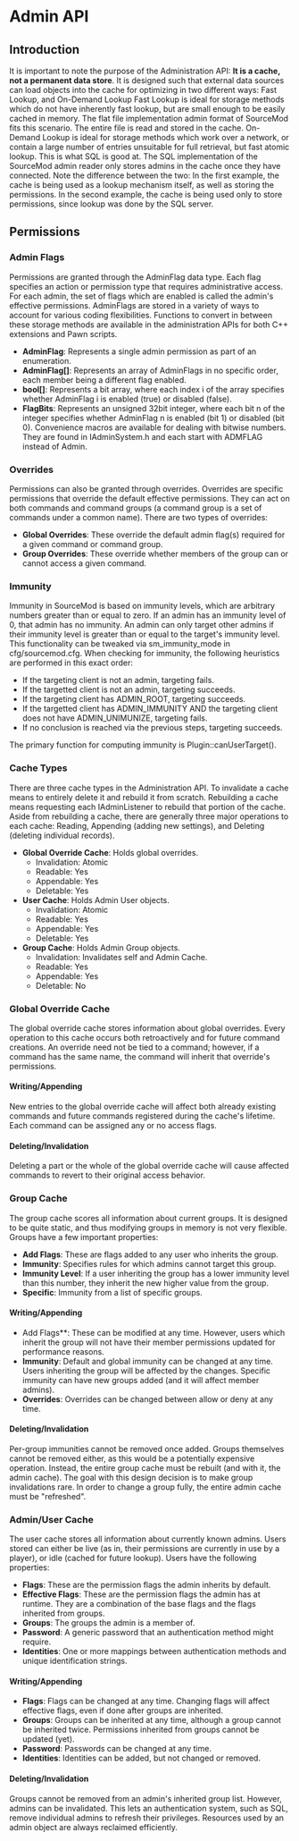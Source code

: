 # Admin API

## Introduction
It is important to note the purpose of the Administration API: **It is a cache, not a permanent data store**. It is designed such that external data sources can load objects into the cache for optimizing in two different ways: Fast Lookup, and On-Demand Lookup
Fast Lookup is ideal for storage methods which do not have inherently fast lookup, but are small enough to be easily cached in memory. The flat file implementation admin format of SourceMod fits this scenario. The entire file is read and stored in the cache.
On-Demand Lookup is ideal for storage methods which work over a network, or contain a large number of entries unsuitable for full retrieval, but fast atomic lookup. This is what SQL is good at. The SQL implementation of the SourceMod admin reader only stores admins in the cache once they have connected.
Note the difference between the two: In the first example, the cache is being used as a lookup mechanism itself, as well as storing the permissions. In the second example, the cache is being used only to store permissions, since lookup was done by the SQL server.

## Permissions
### Admin Flags
Permissions are granted through the AdminFlag data type. Each flag specifies an action or permission type that requires administrative access. For each admin, the set of flags which are enabled is called the admin's effective permissions.
AdminFlags are stored in a variety of ways to account for various coding flexibilities. Functions to convert in between these storage methods are available in the administration APIs for both C++ extensions and Pawn scripts.

* **AdminFlag**: Represents a single admin permission as part of an enumeration.
* **AdminFlag\[\]**: Represents an array of AdminFlags in no specific order, each member being a different flag enabled.
* **bool[]**: Represents a bit array, where each index i of the array specifies whether AdminFlag i is enabled (true) or disabled (false).
* **FlagBits**: Represents an unsigned 32bit integer, where each bit n of the integer specifies whether AdminFlag n is enabled (bit 1) or disabled (bit 0). Convenience macros are available for dealing with bitwise numbers. They are found in IAdminSystem.h and each start with ADMFLAG instead of Admin.

### Overrides
Permissions can also be granted through overrides. Overrides are specific permissions that override the default effective permissions. They can act on both commands and command groups (a command group is a set of commands under a common name). There are two types of overrides:

* **Global Overrides**: These override the default admin flag(s) required for a given command or command group.
* **Group Overrides**: These override whether members of the group can or cannot access a given command.

### Immunity
Immunity in SourceMod is based on immunity levels, which are arbitrary numbers greater than or equal to zero. If an admin has an immunity level of 0, that admin has no immunity. An admin can only target other admins if their immunity level is greater than or equal to the target's immunity level. This functionality can be tweaked via sm_immunity_mode in cfg/sourcemod.cfg.
When checking for immunity, the following heuristics are performed in this exact order:

* If the targeting client is not an admin, targeting fails.
* If the targetted client is not an admin, targeting succeeds.
* If the targeting client has ADMIN_ROOT, targeting succeeds.
* If the targetted client has ADMIN_IMMUNITY AND the targeting client does not have ADMIN_UNIMUNIZE, targeting fails.
* If no conclusion is reached via the previous steps, targeting succeeds.

The primary function for computing immunity is Plugin::canUserTarget().

### Cache Types
There are three cache types in the Administration API. To invalidate a cache means to entirely delete it and rebuild it from scratch. Rebuilding a cache means requesting each IAdminListener to rebuild that portion of the cache. Aside from rebuilding a cache, there are generally three major operations to each cache: Reading, Appending (adding new settings), and Deleting (deleting individual records).

* **Global Override Cache**: Holds global overrides.
	* Invalidation: Atomic
	* Readable: Yes
	* Appendable: Yes
	* Deletable: Yes
* **User Cache**: Holds Admin User objects.
	* Invalidation: Atomic
	* Readable: Yes
	* Appendable: Yes
	* Deletable: Yes
* **Group Cache**: Holds Admin Group objects.
	* Invalidation: Invalidates self and Admin Cache.
	* Readable: Yes
	* Appendable: Yes
	* Deletable: No

### Global Override Cache
The global override cache stores information about global overrides. Every operation to this cache occurs both retroactively and for future command creations. An override need not be tied to a command; however, if a command has the same name, the command will inherit that override's permissions.
#### Writing/Appending
New entries to the global override cache will affect both already existing commands and future commands registered during the cache's lifetime.
Each command can be assigned any or no access flags.
#### Deleting/Invalidation
Deleting a part or the whole of the global override cache will cause affected commands to revert to their original access behavior.
### Group Cache
The group cache scores all information about current groups. It is designed to be quite static, and thus modifying groups in memory is not very flexible.
Groups have a few important properties:

* **Add Flags**: These are flags added to any user who inherits the group.
* **Immunity**: Specifies rules for which admins cannot target this group.
* **Immunity Level**: If a user inheriting the group has a lower immunity level than this number, they inherit the new higher value from the group.
* **Specific**: Immunity from a list of specific groups.

#### Writing/Appending
* Add Flags**: These can be modified at any time. However, users which inherit the group will not have their member permissions updated for performance reasons.
* **Immunity**: Default and global immunity can be changed at any time. Users inheriting the group will be affected by the changes. Specific immunity can have new groups added (and it will affect member admins).
* **Overrides**: Overrides can be changed between allow or deny at any time.

#### Deleting/Invalidation
Per-group immunities cannot be removed once added. Groups themselves cannot be removed either, as this would be a potentially expensive operation. Instead, the entire group cache must be rebuilt (and with it, the admin cache). The goal with this design decision is to make group invalidations rare. In order to change a group fully, the entire admin cache must be "refreshed".

### Admin/User Cache
The user cache stores all information about currently known admins. Users stored can either be live (as in, their permissions are currently in use by a player), or idle (cached for future lookup).
Users have the following properties:

* **Flags**: These are the permission flags the admin inherits by default.
* **Effective Flags**: These are the permission flags the admin has at runtime. They are a combination of the base flags and the flags inherited from groups.
* **Groups**: The groups the admin is a member of.
* **Password**: A generic password that an authentication method might require.
* **Identities**: One or more mappings between authentication methods and unique identification strings.

#### Writing/Appending
* **Flags**: Flags can be changed at any time. Changing flags will affect effective flags, even if done after groups are inherited.
* **Groups**: Groups can be inherited at any time, although a group cannot be inherited twice. Permissions inherited from groups cannot be updated (yet).
* **Password**: Passwords can be changed at any time.
* **Identities**: Identities can be added, but not changed or removed.

#### Deleting/Invalidation
Groups cannot be removed from an admin's inherited group list. However, admins can be invalidated. This lets an authentication system, such as SQL, remove individual admins to refresh their privileges. Resources used by an admin object are always reclaimed efficiently.